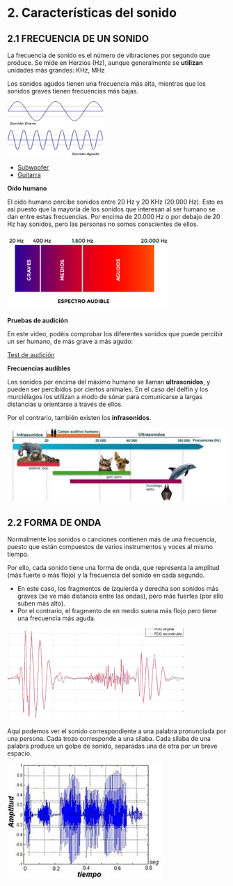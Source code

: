 # 2. Características del sonido

## 2.1 FRECUENCIA DE UN SONIDO

La frecuencia de sonido es el número de vibraciones por segundo que produce. Se mide en Herzios (Hz), aunque generalmente se **utilizan** unidades más grandes: KHz, MHz

Los sonidos agudos tienen una frecuencia más alta, mientras que los sonidos graves tienen frecuencias más bajas.

![imagen](img/2020-03-31-10-56-12.png)

- [Subwoofer](https://www.youtube.com/watch?v=fPPT_T0jj5k)
- [Guitarra](https://www.youtube.com/watch?v=PETuX_pXLNU)

**Oído humano**

El oído humano percibe sonidos entre 20 Hz y 20 KHz (20.000 Hz). Esto es así puesto que la mayoría de los sonidos que interesan al ser humano se dan entre estas frecuencias. Por encima de 20.000 Hz o por debajo de 20 Hz hay sonidos, pero las personas no somos conscientes de ellos.

![imagen](img/2020-03-31-10-56-25.png)

**Pruebas de audición**

En este vídeo, podéis comprobar los diferentes sonidos que puede percibir un ser humano, de más grave a más agudo:

[Test de audición](https://www.youtube.com/watch?time_continue=47&v=qNf9nzvnd1k&feature=emb_logo)

**Frecuencias audibles**

Los sonidos por encima del máximo humano se llaman **ultrasonidos**, y pueden ser percibidos por ciertos animales. En el caso del delfín y los murciélagos los utilizan a modo de sónar para comunicarse a largas distancias u orientarse a través de ellos.

Por el contrario, también existen los **infrasonidos**.

![imagen](img/2020-03-31-10-56-45.png)

## 2.2 FORMA DE ONDA

Normalmente los sonidos o canciones contienen más de una frecuencia, puesto que están compuestos de varios instrumentos y voces al mismo tiempo.

Por ello, cada sonido tiene una forma de onda, que representa la amplitud (más fuerte o más flojo) y la frecuencia del sonido en cada segundo.

- En este caso, los fragmentos de izquierda y derecha son sonidos más graves (se ve más distancia entre las ondas), pero más fuertes (por ello suben más alto).
- Por el contrario, el fragmento de en medio suena más flojo pero tiene una frecuencia más aguda.

![imagen](img/2020-03-31-10-57-10.png)

Aquí podemos ver el sonido correspondiente a una palabra pronunciada por una persona. Cada trozo corresponde a una sílaba. Cada sílaba de una palabra produce un golpe de sonido, separadas una de otra por un breve espacio.

![imagen](img/2020-03-31-10-57-21.png)
